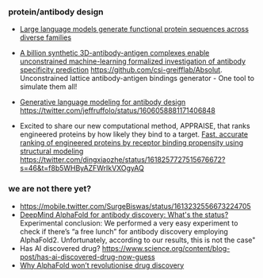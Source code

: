 

### protein/antibody design

* [Large language models generate functional protein sequences across diverse families](https://www.nature.com/articles/s41587-022-01618-2)

* [A billion synthetic 3D-antibody-antigen complexes enable unconstrained machine-learning formalized investigation of antibody specificity prediction](https://www.biorxiv.org/content/10.1101/2021.07.06.451258v3) https://github.com/csi-greifflab/Absolut. Unconstrained lattice antibody-antigen bindings generator - One tool to simulate them all!

* [Generative language modeling for antibody design](https://www.biorxiv.org/content/10.1101/2021.12.13.472419v2) https://twitter.com/jeffruffolo/status/1606058881171406848

* Excited to share our new computational method, APPRAISE, that ranks engineered proteins by how likely they bind to a target. [Fast, accurate ranking of engineered proteins by receptor binding propensity using structural modeling](https://www.biorxiv.org/content/10.1101/2023.01.11.523680v1.full)  https://twitter.com/dingxiaozhe/status/1618257727515676672?s=46&t=f8b5WHByAZFWrIkVXOgyAQ


### we are not there yet?

* https://mobile.twitter.com/SurgeBiswas/status/1613232556673224705
* [DeepMind AlphaFold for antibody discovery: What's the status?](https://www.naturalantibody.com/use-case/deepmind-alphafold-for-antibody-discovery-whats-the-status/) Experimental conclusion: We performed a very easy experiment to check if there’s “a free lunch” for antibody discovery employing AlphaFold2. Unfortunately, according to our results, this is not the case"
* Has AI discovered drug? https://www.science.org/content/blog-post/has-ai-discovered-drug-now-guess
* [Why AlphaFold won’t revolutionise drug discovery](https://www.chemistryworld.com/opinion/why-alphafold-wont-revolutionise-drug-discovery/4016051.article)
